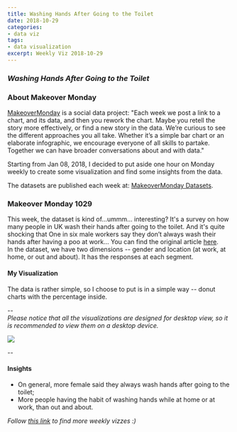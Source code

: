 ```yaml
---
title: Washing Hands After Going to the Toilet
date: 2018-10-29
categories:
- data viz
tags:
- data visualization
excerpt: Weekly Viz 2018-10-29
---
```


### *Washing Hands After Going to the Toilet*


### About Makeover Monday

[MakeoverMonday](http://www.makeovermonday.co.uk/) is a social data project:
"Each week we post a link to a chart, and its data, and then you rework the chart.
Maybe you retell the story more effectively, or find a new story in the data.
We’re curious to see the different approaches you all take. Whether it’s a simple bar chart or an elaborate infographic, we encourage everyone of all skills to partake.
Together we can have broader conversations about and with data."

Starting from Jan 08, 2018, I decided to put aside one hour on Monday weekly to create some visualization and find some insights from the data.

The datasets are published each week at: [MakeoverMonday Datasets](http://www.makeovermonday.co.uk/data/).

### Makeover Monday 1029

This week, the dataset is kind of...ummm... interesting? It's a survey on how many people in UK wash their hands after going to the toilet. And it's quite shocking that One in six male workers say they don’t always wash their hands after having a poo at work... You can find the original article [here](https://yougov.co.uk/news/2018/09/18/one-six-male-workers-say-they-dont-always-wash-the/).  
In the dataset, we have two dimensions -- gender and location (at work, at home, or out and about). It has the responses at each segment.  


#### My Visualization

The data is rather simple, so I choose to put is in a simple way -- donut charts with the percentage inside.  

--  
*Please notice that all the visualizations are designed for desktop view, so it is recommended to view them on a desktop device.*  

<div class='tableauPlaceholder' id='viz1540863363841' style='position: relative'>
<noscript><a href='#'>
  <img alt=' ' src='https:&#47;&#47;public.tableau.com&#47;static&#47;images&#47;Ma&#47;MakeOverMonday1029_0&#47;WashHands&#47;1_rss.png' style='border: none' />
</a></noscript>
<object class='tableauViz'  style='display:none;'>
  <param name='host_url' value='https%3A%2F%2Fpublic.tableau.com%2F' />
  <param name='embed_code_version' value='3' />
  <param name='site_root' value='' />
  <param name='name' value='MakeOverMonday1029_0&#47;WashHands' />
  <param name='tabs' value='no' />
  <param name='toolbar' value='yes' />
  <param name='static_image' value='https:&#47;&#47;public.tableau.com&#47;static&#47;images&#47;Ma&#47;MakeOverMonday1029_0&#47;WashHands&#47;1.png' />
  <param name='animate_transition' value='yes' />
  <param name='display_static_image' value='yes' />
  <param name='display_spinner' value='yes' />
  <param name='display_overlay' value='yes' />
  <param name='display_count' value='yes' />
  <param name='filter' value='publish=yes' />
</object></div>           
<script type='text/javascript'>                  
  var divElement = document.getElementById('viz1540863363841');  
  var vizElement = divElement.getElementsByTagName('object')[0];   
  vizElement.style.width='800px';vizElement.style.height='627px';       
  var scriptElement = document.createElement('script');                 
  scriptElement.src = 'https://public.tableau.com/javascripts/api/viz_v1.js';       
  vizElement.parentNode.insertBefore(scriptElement, vizElement);             
</script>  


--  

#### Insights
* On general, more female said they always wash hands after going to the toilet;  
* More people having the habit of washing hands while at home or at work, than out and about.  


*Follow [this link](https://yudong-94.github.io/personal-website/project/MakeOverMonday2018/) to find more weekly vizzes :)*